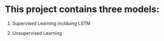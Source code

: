 # This project contains three models:


1. Supervised Learning inclduing LSTM

2. Unsupervised Learning


